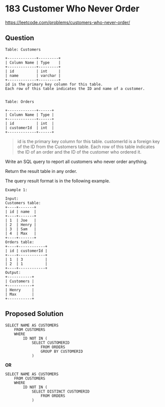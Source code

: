# 183 Customer Who Never Order

https://leetcode.com/problems/customers-who-never-order/

## Question
```
Table: Customers

+-------------+---------+
| Column Name | Type    |
+-------------+---------+
| id          | int     |
| name        | varchar |
+-------------+---------+
id is the primary key column for this table.
Each row of this table indicates the ID and name of a customer.
 

Table: Orders

+-------------+------+
| Column Name | Type |
+-------------+------+
| id          | int  |
| customerId  | int  |
+-------------+------+
```

>id is the primary key column for this table.
customerId is a foreign key of the ID from the Customers table. Each row of this table indicates the ID of an order and the ID of the customer who ordered it.
 

Write an SQL query to report all customers who never order anything.

Return the result table in any order.

The query result format is in the following example.

 
```
Example 1:

Input: 
Customers table:
+----+-------+
| id | name  |
+----+-------+
| 1  | Joe   |
| 2  | Henry |
| 3  | Sam   |
| 4  | Max   |
+----+-------+
Orders table:
+----+------------+
| id | customerId |
+----+------------+
| 1  | 3          |
| 2  | 1          |
+----+------------+
Output: 
+-----------+
| Customers |
+-----------+
| Henry     |
| Max       |
+-----------+
```

## Proposed Solution
```
SELECT NAME AS CUSTOMERS 
    FROM CUSTOMERS 
    WHERE 
        ID NOT IN (
            SELECT CUSTOMERID 
                FROM ORDERS 
                GROUP BY CUSTOMERID
            )
```
**OR**
```
SELECT NAME AS CUSTOMERS 
    FROM CUSTOMERS 
    WHERE 
        ID NOT IN (
            SELECT DISTINCT CUSTOMERID 
                FROM ORDERS 
            )
```